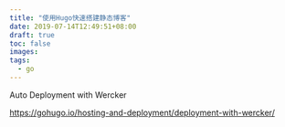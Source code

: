 ```yaml
---
title: "使用Hugo快速搭建静态博客"
date: 2019-07-14T12:49:51+08:00
draft: true
toc: false
images:
tags:
  - go
---
```


Auto Deployment with Wercker

https://gohugo.io/hosting-and-deployment/deployment-with-wercker/